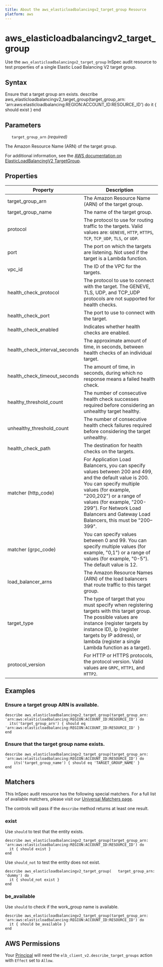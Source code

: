 ```yaml
---
title: About the aws_elasticloadbalancingv2_target_group Resource
platform: aws
---
```


# aws\_elasticloadbalancingv2\_target\_group

Use the `aws_elasticloadbalancingv2_target_group` InSpec audit resource to test properties of a single Elastic Load Balancing V2 target group.

## Syntax

Ensure that a target group arn exists.
    describe aws_elasticloadbalancingv2_target_group(target_group_arn: 'arn:aws:elasticloadbalancing:REGION:ACCOUNT_ID:RESOURCE_ID') do
      it { should exist }
    end

## Parameters

`   target_group_arn` _(required)_

The Amazon Resource Name (ARN) of the target group.

For additional information, see the [AWS documentation on ElasticLoadBalancingV2 TargetGroup](https://docs.aws.amazon.com/AWSCloudFormation/latest/UserGuide/aws-resource-elasticloadbalancingv2-targetgroup.html).

## Properties

| Property | Description|
| --- | --- |
| target_group_arn | The Amazon Resource Name (ARN) of the target group. |
| target_group_name | The name of the target group. |
| protocol | The protocol to use for routing traffic to the targets. Valid values are: `GENEVE`, `HTTP`, `HTTPS`, `TCP`, `TCP_UDP`, `TLS`, or `UDP`. |
| port | The port on which the targets are listening. Not used if the target is a Lambda function. |
| vpc_id | The ID of the VPC for the targets. |
| health_check_protocol | The protocol to use to connect with the target. The GENEVE, TLS, UDP, and TCP_UDP protocols are not supported for health checks. |
| health_check_port | The port to use to connect with the target. |
| health_check_enabled | Indicates whether health checks are enabled. |
| health_check_interval_seconds | The approximate amount of time, in seconds, between health checks of an individual target. |
| health_check_timeout_seconds | The amount of time, in seconds, during which no response means a failed health check. |
| healthy_threshold_count | The number of consecutive health check successes required before considering an unhealthy target healthy. |
| unhealthy_threshold_count | The number of consecutive health check failures required before considering the target unhealthy. |
| health_check_path | The destination for health checks on the targets. |
| matcher (http_code) | For Application Load Balancers, you can specify values between 200 and 499, and the default value is 200. You can specify multiple values (for example, "200,202") or a range of values (for example, "200-299"). For Network Load Balancers and Gateway Load Balancers, this must be "200–399". |
| matcher (grpc_code) | You can specify values between 0 and 99. You can specify multiple values (for example, "0,1") or a range of values (for example, "0-5"). The default value is 12. |
| load_balancer_arns | The Amazon Resource Names (ARN) of the load balancers that route traffic to this target group. |
| target_type | The type of target that you must specify when registering targets with this target group. The possible values are instance (register targets by instance ID), ip (register targets by IP address), or lambda (register a single Lambda function as a target). |
| protocol_version | For HTTP or HTTPS protocols, the protocol version. Valid values are `GRPC`, `HTTP1`, and `HTTP2`. |

## Examples

### Ensure a target group ARN is available.

    describe aws_elasticloadbalancingv2_target_group(target_group_arn: 'arn:aws:elasticloadbalancing:REGION:ACCOUNT_ID:RESOURCE_ID') do
      its('target_group_arn') { should eq 'arn:aws:elasticloadbalancing:REGION:ACCOUNT_ID:RESOURCE_ID' }
    end

### Ensure that the target group name exists.

    describe aws_elasticloadbalancingv2_target_group(target_group_arn: 'arn:aws:elasticloadbalancing:REGION:ACCOUNT_ID:RESOURCE_ID') do
        its('target_group_name') { should eq 'TARGET_GROUP_NAME' }
    end

## Matchers

This InSpec audit resource has the following special matchers. For a full list of available matchers, please visit our [Universal Matchers page](https://www.inspec.io/docs/reference/matchers/).

The controls will pass if the `describe` method returns at least one result.

### exist

Use `should` to test that the entity exists.

    describe aws_elasticloadbalancingv2_target_group(target_group_arn: 'arn:aws:elasticloadbalancing:REGION:ACCOUNT_ID:RESOURCE_ID') do
      it { should exist }
    end

Use `should_not` to test the entity does not exist.
      
    describe aws_elasticloadbalancingv2_target_group(   target_group_arn: 'dummy') do
      it { should_not exist }
    end

### be_available

Use `should` to check if the work_group name is available.

    describe aws_elasticloadbalancingv2_target_group(target_group_arn: 'arn:aws:elasticloadbalancing:REGION:ACCOUNT_ID:RESOURCE_ID') do
      it { should be_available }
    end

## AWS Permissions

Your [Principal](https://docs.aws.amazon.com/IAM/latest/UserGuide/intro-structure.html#intro-structure-principal) will need the `elb_client_v2.describe_target_groups` action with `Effect` set to `Allow`.
